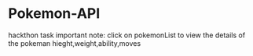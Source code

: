 # Pokemon-API
hackthon task
 important note: click on pokemonList to view the details of the pokeman hieght,weight,ability,moves
